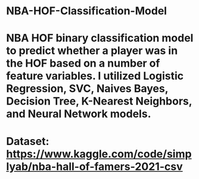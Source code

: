 # NBA-HOF-Classification-Model

# NBA HOF binary classification model to predict whether a player was in the HOF based on a number of feature variables. I utilized Logistic Regression, SVC, Naives Bayes, Decision Tree, K-Nearest Neighbors, and Neural Network models.


# Dataset: https://www.kaggle.com/code/simplyab/nba-hall-of-famers-2021-csv
